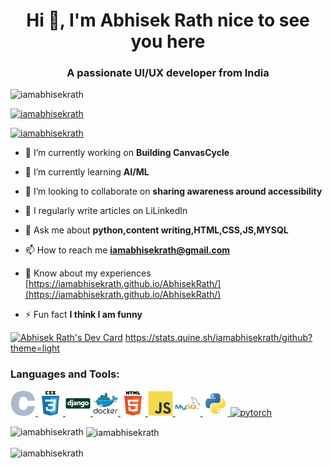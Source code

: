 <h1 align="center">Hi 👋, I'm Abhisek Rath nice to see you here</h1>
<h3 align="center">A passionate UI/UX  developer from India</h3>

<p align="left"> <img src="https://komarev.com/ghpvc/?username=iamabhisekrath&label=Profile%20views&color=0e75b6&style=flat" alt="iamabhisekrath" /> </p>

<p align="left"> <a href="https://github.com/ryo-ma/github-profile-trophy"><img src="https://github-profile-trophy.vercel.app/?username=iamabhisekrath" alt="iamabhisekrath" /></a> </p>

<p align="left"> <a href="https://twitter.com/iamabhisekrath" target="blank"><img src="https://img.shields.io/twitter/follow/iamabhisekrath?logo=twitter&style=for-the-badge" alt="iamabhisekrath" /></a> </p>

- 🔭 I’m currently working on **Building CanvasCycle**

- 🌱 I’m currently learning **AI/ML**

- 👯 I’m looking to collaborate on **sharing awareness around accessibility**

- 📝 I regularly write articles on LiLinkedIn 
- 💬 Ask me about **python,content writing,HTML,CSS,JS,MYSQL**

- 📫 How to reach me **iamabhisekrath@gmail.com**

- 📄 Know about my experiences [https://iamabhisekrath.github.io/AbhisekRath/](https://iamabhisekrath.github.io/AbhisekRath/)

- ⚡ Fun fact **I think I am funny**

<a href="https://app.daily.dev/abhisek_rath"><img src="https://api.daily.dev/devcards/6a3e9ca49b194faea42058a4595f764c.png?r=b1b" width="400" alt="Abhisek Rath's Dev Card"/></a>
https://stats.quine.sh/iamabhisekrath/github?theme=light

<h3 align="left">Languages and Tools:</h3>
<p align="left"> <a href="https://www.cprogramming.com/" target="_blank" rel="noreferrer"> <img src="https://raw.githubusercontent.com/devicons/devicon/master/icons/c/c-original.svg" alt="c" width="40" height="40"/> </a> <a href="https://www.w3schools.com/css/" target="_blank" rel="noreferrer"> <img src="https://raw.githubusercontent.com/devicons/devicon/master/icons/css3/css3-original-wordmark.svg" alt="css3" width="40" height="40"/> </a> <a href="https://www.djangoproject.com/" target="_blank" rel="noreferrer"> <img src="https://raw.githubusercontent.com/devicons/devicon/master/icons/django/django-original.svg" alt="django" width="40" height="40"/> </a> <a href="https://www.docker.com/" target="_blank" rel="noreferrer"> <img src="https://raw.githubusercontent.com/devicons/devicon/master/icons/docker/docker-original-wordmark.svg" alt="docker" width="40" height="40"/> </a> <a href="https://www.w3.org/html/" target="_blank" rel="noreferrer"> <img src="https://raw.githubusercontent.com/devicons/devicon/master/icons/html5/html5-original-wordmark.svg" alt="html5" width="40" height="40"/> </a> <a href="https://developer.mozilla.org/en-US/docs/Web/JavaScript" target="_blank" rel="noreferrer"> <img src="https://raw.githubusercontent.com/devicons/devicon/master/icons/javascript/javascript-original.svg" alt="javascript" width="40" height="40"/> </a> <a href="https://www.mysql.com/" target="_blank" rel="noreferrer"> <img src="https://raw.githubusercontent.com/devicons/devicon/master/icons/mysql/mysql-original-wordmark.svg" alt="mysql" width="40" height="40"/> </a> <a href="https://www.python.org" target="_blank" rel="noreferrer"> <img src="https://raw.githubusercontent.com/devicons/devicon/master/icons/python/python-original.svg" alt="python" width="40" height="40"/> </a> <a href="https://pytorch.org/" target="_blank" rel="noreferrer"> <img src="https://www.vectorlogo.zone/logos/pytorch/pytorch-icon.svg" alt="pytorch" width="40" height="40"/> </a> </p>

<p><img align="left" src="https://github-readme-stats.vercel.app/api/top-langs?username=iamabhisekrath&show_icons=true&locale=en&layout=compact" alt="iamabhisekrath" /></p>

<p>&nbsp;<img align="center" src="https://github-readme-stats.vercel.app/api?username=iamabhisekrath&show_icons=true&locale=en" alt="iamabhisekrath" /></p>

<p><img align="center" src="https://github-readme-streak-stats.herokuapp.com/?user=iamabhisekrath&" alt="iamabhisekrath" /></p>
